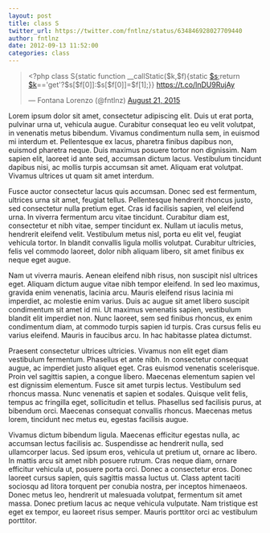 ```yaml
---
layout: post
title: class S
twitter_url: https://twitter.com/fntlnz/status/634846928027709440
author: fntlnz
date: 2012-09-13 11:52:00
categories: class
---
```


<blockquote class="twitter-tweet" lang="en"><p lang="en" dir="ltr">&lt;?php class S{static function __callStatic($k,$f){static <a href="https://twitter.com/search?q=%24s&amp;src=ctag">$s</a>;return <a href="https://twitter.com/search?q=%24k&amp;src=ctag">$k</a>==&#39;get&#39;?$s[$f[0]]:$s[$f[0]]=$f[1];}} <a href="https://t.co/lnDU9RujAy">https://t.co/lnDU9RujAy</a></p>&mdash; Fontana Lorenzo (@fntlnz) <a href="https://twitter.com/fntlnz/status/634846928027709440">August 21, 2015</a></blockquote>

Lorem ipsum dolor sit amet, consectetur adipiscing elit. Duis ut erat porta, pulvinar urna ut, vehicula augue. Curabitur consequat leo eu velit volutpat, in venenatis metus bibendum. Vivamus condimentum nulla sem, in euismod mi interdum et. Pellentesque ex lacus, pharetra finibus dapibus non, euismod pharetra neque. Duis maximus posuere tortor non dignissim. Nam sapien elit, laoreet id ante sed, accumsan dictum lacus. Vestibulum tincidunt dapibus nisi, ac mollis turpis accumsan sit amet. Aliquam erat volutpat. Vivamus ultrices ut quam sit amet interdum.

Fusce auctor consectetur lacus quis accumsan. Donec sed est fermentum, ultrices urna sit amet, feugiat tellus. Pellentesque hendrerit rhoncus justo, sed consectetur nulla pretium eget. Cras id facilisis sapien, vel eleifend urna. In viverra fermentum arcu vitae tincidunt. Curabitur diam est, consectetur et nibh vitae, semper tincidunt ex. Nullam ut iaculis metus, hendrerit eleifend velit. Vestibulum metus nisl, porta eu elit vel, feugiat vehicula tortor. In blandit convallis ligula mollis volutpat. Curabitur ultricies, felis vel commodo laoreet, dolor nibh aliquam libero, sit amet finibus ex neque eget augue.

Nam ut viverra mauris. Aenean eleifend nibh risus, non suscipit nisl ultrices eget. Aliquam dictum augue vitae nibh tempor eleifend. In sed leo maximus, gravida enim venenatis, lacinia arcu. Mauris eleifend risus lacinia mi imperdiet, ac molestie enim varius. Duis ac augue sit amet libero suscipit condimentum sit amet id mi. Ut maximus venenatis sapien, vestibulum blandit elit imperdiet non. Nunc laoreet, sem sed finibus rhoncus, ex enim condimentum diam, at commodo turpis sapien id turpis. Cras cursus felis eu varius eleifend. Mauris in faucibus arcu. In hac habitasse platea dictumst.

Praesent consectetur ultrices ultricies. Vivamus non elit eget diam vestibulum fermentum. Phasellus et ante nibh. In consectetur consequat augue, ac imperdiet justo aliquet eget. Cras euismod venenatis scelerisque. Proin vel sagittis sapien, a congue libero. Maecenas elementum sapien vel est dignissim elementum. Fusce sit amet turpis lectus. Vestibulum sed rhoncus massa. Nunc venenatis et sapien et sodales. Quisque velit felis, tempus ac fringilla eget, sollicitudin et tellus. Phasellus sed facilisis purus, at bibendum orci. Maecenas consequat convallis rhoncus. Maecenas metus lorem, tincidunt nec metus eu, egestas facilisis augue.

Vivamus dictum bibendum ligula. Maecenas efficitur egestas nulla, ac accumsan lectus facilisis ac. Suspendisse ac hendrerit nulla, sed ullamcorper lacus. Sed ipsum eros, vehicula ut pretium ut, ornare ac libero. In mattis arcu sit amet nibh posuere rutrum. Cras neque diam, ornare efficitur vehicula ut, posuere porta orci. Donec a consectetur eros. Donec laoreet cursus sapien, quis sagittis massa luctus ut. Class aptent taciti sociosqu ad litora torquent per conubia nostra, per inceptos himenaeos. Donec metus leo, hendrerit ut malesuada volutpat, fermentum sit amet massa. Donec pretium lacus ac neque vehicula vulputate. Nam tristique est eget ex tempor, eu laoreet risus semper. Mauris porttitor orci ac vestibulum porttitor.

